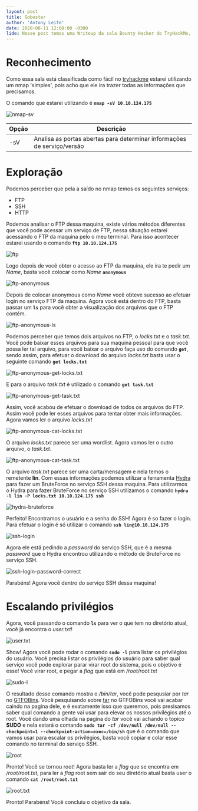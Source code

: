 ```yaml
---
layout: post
title: Gobuster
author: 'Antony Leite'
date: 2020-08-11 12:00:00 -0300
lide: Nesse post temos uma Writeup da sala Bounty Hacker do TryHackMe, que explora o uso dos serviços FTP, SSH, HTTP, onde é necessário o uso das ferramentas Nmap e Hydra juntamento do método de BruteForce, e também nessa sala utilizamos o tar para efetuar o escalamento de privilégios.
---
```


# Reconhecimento

Como essa sala está classificada como fácil no [tryhackme](https://tryhackme.com/) estarei utilizando um nmap 'simples', pois acho que ele ira trazer todas as informações que precisamos.

O comando que estarei utilizando é **`nmap -sV 10.10.124.175`**

![nmap-sv](https://i.imgur.com/Vzdzp6e.png)

<table class="table">
  <thead>
    <tr>
      <th scope="col">Opção</th>
      <th scope="col">Descrição</th>
    </tr>
  </thead>
  <tbody>
    <tr>
      <td>-sV</td>
      <td>Analisa as portas abertas para determinar informações de serviço/versão</td>
    </tr>
  </tbody>
</table>

# Exploração

Podemos perceber que pela a saído no nmap temos os seguintes serviços:

- FTP
- SSH
- HTTP

Podemos analisar o FTP dessa maquina, existe vários métodos diferentes que você pode acessar um serviço de FTP, nessa situação estarei acessando o FTP da maquina pelo o meu terminal. Para isso acontecer estarei usando o comando **`ftp 10.10.124.175`**

![ftp](https://i.imgur.com/oMxegzT.png)

Logo depois de você obter o acesso ao FTP da maquina, ele ira te pedir um *Name*, basta você colocar como *Name*  **`anonymous`**

![ftp-anonymous](https://i.imgur.com/oIqYwTL.png)

Depois de colocar anonymous como *Name* você obteve sucesso ao efetuar login no serviço FTP da maquina. Agora você está dentro do FTP, basta passar um **`ls`** para você obter a visualização dos arquivos que o FTP contém.

![ftp-anonymous-ls](https://i.imgur.com/qWuREbW.png)

Podemos perceber que temos dois arquivos no FTP, o *locks.txt* e o *task.txt*. Você pode baixar esses arquivos para sua maquina pessoal para que você possa ler tal arquivo, para você baixar o arquivo faça uso do comando **`get`**, sendo assim, para efetuar o download do arquivo *locks.txt* basta usar o seguinte comando **`get locks.txt`**

![ftp-anonymous-get-locks.txt](https://i.imgur.com/9NgiVa0.png)

E para o arquivo *task.txt* é utilizado o comando **`get task.txt`**

![ftp-anonymous-get-task.txt](https://i.imgur.com/vwUVE2Q.png)

Assim, você acabou de efetuar o download de todos os arquivos do FTP. Assim você pode ler esses arquivos para tentar obter mais informações. Agora vamos ler o arquivo *locks.txt*

![ftp-anonymous-cat-locks.txt](https://i.imgur.com/7TcgUDI.png)

O arquivo *locks.txt* parece ser uma wordlist. Agora vamos ler o outro arquivo, o *task.txt*.

![ftp-anonymous-cat-task.txt](https://i.imgur.com/OhgVO1Q.png)

O arquivo *task.txt* parece ser uma carta/mensagem e nela temos o remetente **lin**. Com essas informações podemos utilizar a ferramenta [Hydra](https://initone.com.br/HydraBruteForce/) para fazer um BruteForce no serviço SSH dessa maquina.
Para utilizarmos o Hydra para fazer BruteForce no serviço SSH utilizamos o comando **`hydra -l lin -P locks.txt 10.10.124.175 ssh`** 

![hydra-bruteforce](https://i.imgur.com/Lg4kxgS.png)

Perfeito! Encontramos o usuário e a senha do SSH! Agora é so fazer o login. Para efetuar o login é só utilizar o comando **`ssh lin@10.10.124.175`**

![ssh-login](https://i.imgur.com/yExFBaZ.png)

Agora ele está pedindo a *password* do serviço SSH, que é a mesma *password* que o Hydra encontrou utilizando o método de BruteForce no serviço SSH.

![ssh-login-password-correct](https://i.imgur.com/Z74kPkK.png)

Parabéns! Agora você dentro do serviço SSH dessa maquina!

# Escalando privilégios

Agora, você passando o comando **`ls`** para ver o que tem no diretório atual, você já encontra o *user.txt*!

![user.txt](https://i.imgur.com/Dv2AIvT.png)

Show! Agora você pode rodar o comando **`sudo -l`** para listar os privilégios do usuário. Você precisa listar os privilégios do usuário para saber qual serviço você pode explorar parar virar root do sistema, pois o objetivo é esse! Você virar root, e pegar a *flag* que está em */root/root.txt*

![sudo-l](https://i.imgur.com/EGM6TEp.png)

O resultado desse comando mostra o */bin/tar*, você pode pesqusiar por *tar* no [GTFOBins](https://gtfobins.github.io/).
Você pesquisando sobre [tar](https://gtfobins.github.io/gtfobins/tar/) no GTFOBins você vai acabar caindo na pagina dele, e é exatamente isso que queremos, pois presisamos saber qual comando a gente vai usar para elevar os nossos privilégios até o root. Você dando uma olhada na pagina do *tar* você vai achando o topico **SUDO** e nela estará o comando **`sudo tar -cf /dev/null /dev/null --checkpoint=1 --checkpoint-action=exec=/bin/sh`** que é o comando que vamos usar para escalar os privilégios, basta você copiar e colar esse comando no terminal do serviço SSH.

![root](https://i.imgur.com/63jLuG3.png)

Pronto! Você se tornou root! Agora basta ler a *flag* que se encontra em */root/root.txt*, para ler a *flag* root sem sair do seu diretório atual basta user o comando **`cat /root/root.txt`**

![root.txt](https://i.imgur.com/OuDTlnW.png)

Pronto! Parabéns! Você concluiu o objetivo da sala.